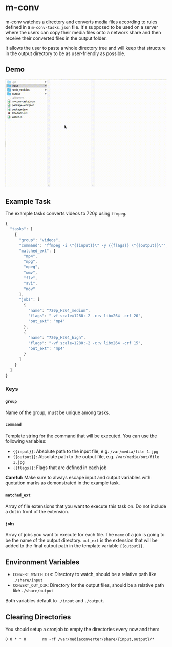 # m-conv

m-conv watches a directory and converts media files according to rules defined in a `m-conv-tasks.json` file. It's supposed to be used on a server where the users can copy their media files onto a network share and then receive their converted files in the output folder.

It allows the user to paste a whole directory tree and will keep that structure in the output directory to be as user-friendly as possible.

## Demo

![demo video](.github/mconvdemo.gif)

## Example Task

The example tasks converts videos to 720p using `ffmpeg`.

```javascript
{
  "tasks": [
    {
      "group": "videos",
      "command": "ffmpeg -i \"{{input}}\" -y {{flags}} \"{{output}}\"",
      "matched_ext": [
        "mp4",
        "mpg",
        "mpeg",
        "wmv",
        "flv",
        "avi",
        "mov"
      ],
      "jobs": [
        {
          "name": "720p_H264_medium",
          "flags": "-vf scale=1280:-2 -c:v libx264 -crf 20",
          "out_ext": "mp4"
        },
        {
          "name": "720p_H264_high",
          "flags": "-vf scale=1280:-2 -c:v libx264 -crf 15",
          "out_ext": "mp4"
        }
      ]
    }
  ]
}
```

### Keys

#### `group`

Name of the group, must be unique among tasks.

#### `command`

Template string for the command that will be executed. You can use the following variables:

* `{{input}}`: Absolute path to the input file, e.g. `/var/media/file 1.jpg`
* `{{output}}`: Absolute path to the output file, e.g. `/var/media/out/file 1.jpg`
* `{{flags}}`: Flags that are defined in each job

**Careful:** Make sure to always escape input and output variables with quotation marks as demonstrated in the example task.

#### `matched_ext`

Array of file extensions that you want to execute this task on. Do not include a dot in front of the extension.

#### `jobs`

Array of jobs you want to execute for each file. The `name` of a job is going to be the name of the output directory. `out_ext` is the extension that will be added to the final output path in the template variable `{{output}}`.

## Environment Variables

* `CONVERT_WATCH_DIR`: Directory to watch, should be a relative path like `./share/input`
* `CONVERT_OUT_DIR`: Directory for the output files, should be a relative path like `./share/output`

Both variables default to `./input` and `./output`.

## Clearing Directories

You should setup a cronjob to empty the directories every now and then:

```
0 0 * * 0       rm -rf /var/mediaconverter/share/{input,output}/*
```
